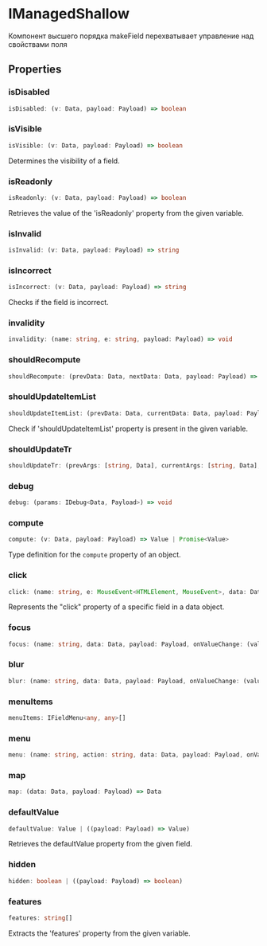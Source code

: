 # IManagedShallow

Компонент высшего порядка makeField
перехватывает управление над свойствами
поля

## Properties

### isDisabled

```ts
isDisabled: (v: Data, payload: Payload) => boolean
```

### isVisible

```ts
isVisible: (v: Data, payload: Payload) => boolean
```

Determines the visibility of a field.

### isReadonly

```ts
isReadonly: (v: Data, payload: Payload) => boolean
```

Retrieves the value of the 'isReadonly' property from the given variable.

### isInvalid

```ts
isInvalid: (v: Data, payload: Payload) => string
```

### isIncorrect

```ts
isIncorrect: (v: Data, payload: Payload) => string
```

Checks if the field is incorrect.

### invalidity

```ts
invalidity: (name: string, e: string, payload: Payload) => void
```

### shouldRecompute

```ts
shouldRecompute: (prevData: Data, nextData: Data, payload: Payload) => boolean
```

### shouldUpdateItemList

```ts
shouldUpdateItemList: (prevData: Data, currentData: Data, payload: Payload) => boolean
```

Check if 'shouldUpdateItemList' property is present in the given variable.

### shouldUpdateTr

```ts
shouldUpdateTr: (prevArgs: [string, Data], currentArgs: [string, Data], payload: Payload) => boolean
```

### debug

```ts
debug: (params: IDebug<Data, Payload>) => void
```

### compute

```ts
compute: (v: Data, payload: Payload) => Value | Promise<Value>
```

Type definition for the `compute` property of an object.

### click

```ts
click: (name: string, e: MouseEvent<HTMLElement, MouseEvent>, data: Data, payload: Payload, onValueChange: (value: Value) => void, onChange: (data: Data) => void) => void
```

Represents the "click" property of a specific field in a data object.

### focus

```ts
focus: (name: string, data: Data, payload: Payload, onValueChange: (value: Value) => void, onChange: (data: Data) => void) => void
```

### blur

```ts
blur: (name: string, data: Data, payload: Payload, onValueChange: (value: Value) => void, onChange: (data: Data) => void) => void
```

### menuItems

```ts
menuItems: IFieldMenu<any, any>[]
```

### menu

```ts
menu: (name: string, action: string, data: Data, payload: Payload, onValueChange: (value: Value) => void, onChange: (data: Data) => void) => void
```

### map

```ts
map: (data: Data, payload: Payload) => Data
```

### defaultValue

```ts
defaultValue: Value | ((payload: Payload) => Value)
```

Retrieves the defaultValue property from the given field.

### hidden

```ts
hidden: boolean | ((payload: Payload) => boolean)
```

### features

```ts
features: string[]
```

Extracts the 'features' property from the given variable.
